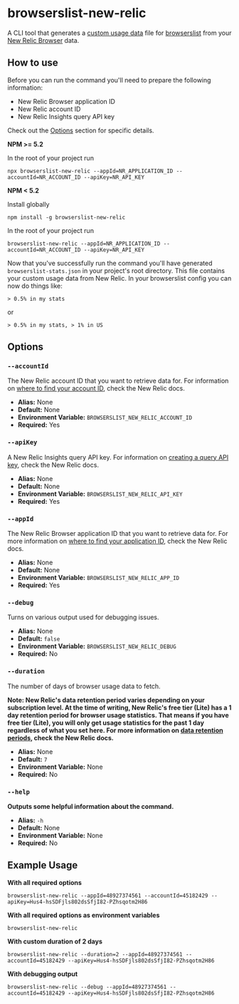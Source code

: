 # browserslist-new-relic

A CLI tool that generates a [custom usage data](https://github.com/browserslist/browserslist#custom-usage-data) file for
[browserslist](https://github.com/browserslist/browserslist) from your
[New Relic Browser](https://newrelic.com/products/browser-monitoring) data.

## How to use

Before you can run the command you'll need to prepare the following information:

- New Relic Browser application ID
- New Relic account ID
- New Relic Insights query API key

Check out the [Options](#options) section for specific details.

__NPM >= 5.2__

In the root of your project run

```
npx browserslist-new-relic --appId=NR_APPLICATION_ID --accountId=NR_ACCOUNT_ID --apiKey=NR_API_KEY
```

__NPM < 5.2__

Install globally

```
npm install -g browserslist-new-relic
```

In the root of your project run

```
browserslist-new-relic --appId=NR_APPLICATION_ID --accountId=NR_ACCOUNT_ID --apiKey=NR_API_KEY
```

Now that you've successfully run the command you'll have generated `browserslist-stats.json` in your project's root
directory. This file contains your custom usage data from New Relic. In your browserslist config you can now do things like:

```
> 0.5% in my stats
```

or

```
> 0.5% in my stats, > 1% in US
```

## Options

### `--accountId`

The New Relic account ID that you want to retrieve data for. For information on
[where to find your account ID](https://docs.newrelic.com/docs/accounts/accounts-billing/account-setup/account-id),
check the New Relic docs.

- **Alias:** None
- **Default:** None
- **Environment Variable:** `BROWSERSLIST_NEW_RELIC_ACCOUNT_ID`
- **Required:** Yes

### `--apiKey`

A New Relic Insights query API key. For information on
[creating a query API key](https://docs.newrelic.com/docs/insights/insights-api/get-data/query-insights-event-data-api),
check the New Relic docs.

- **Alias:** None
- **Default:** None
- **Environment Variable:** `BROWSERSLIST_NEW_RELIC_API_KEY`
- **Required:** Yes

### `--appId`

The New Relic Browser application ID that you want to retrieve data for. For more information on
[where to find your application ID](https://docs.newrelic.com/docs/browser/browser-monitoring/configuration/browser-license-key-app-id),
check the New Relic docs.

- **Alias:** None
- **Default:** None
- **Environment Variable:** `BROWSERSLIST_NEW_RELIC_APP_ID`
- **Required:** Yes

### `--debug`

Turns on various output used for debugging issues.

- **Alias:** None
- **Default:** `false`
- **Environment Variable:** `BROWSERSLIST_NEW_RELIC_DEBUG`
- **Required:** No

### `--duration`

The number of days of browser usage data to fetch.

**Note: New Relic's data retention period varies depending on your subscription level. At the time of writing, New
Relic's free tier (Lite) has a 1 day retention period for browser usage statistics. That means if you have free tier
(Lite), you will only get usage statistics for the past 1 day regardless of what you set here. For more information on
[data retention periods](https://docs.newrelic.com/docs/accounts/original-accounts-billing/product-based-pricing/overview-data-retention-components),
check the New Relic docs.**

- **Alias:** None
- **Default:** `7`
- **Environment Variable:** None
- **Required:** No

### `--help`

**Outputs some helpful information about the command.**

- **Alias:** `-h`
- **Default:** None
- **Environment Variable:** None
- **Required:** No

## Example Usage

**With all required options**

```
browserslist-new-relic --appId=48927374561 --accountId=45182429 --apiKey=Hus4-hsSDFjls802dsSfjI82-PZhsqotm2H86
```

**With all required options as environment variables**

```
browserslist-new-relic
```

**With custom duration of 2 days**

```
browserslist-new-relic --duration=2 --appId=48927374561 --accountId=45182429 --apiKey=Hus4-hsSDFjls802dsSfjI82-PZhsqotm2H86
```

**With debugging output**

```
browserslist-new-relic --debug --appId=48927374561 --accountId=45182429 --apiKey=Hus4-hsSDFjls802dsSfjI82-PZhsqotm2H86
```
